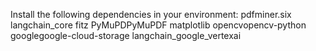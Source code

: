 Install the following dependencies in your environment:
pdfminer.six
langchain_core
fitz
PyMuPDPyMuPDF
matplotlib
opencvopencv-python
googlegoogle-cloud-storage
langchain_google_vertexai  
